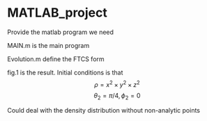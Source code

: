 # MATLAB_project
Provide the matlab program we need

MAIN.m is the main program

Evolution.m define the FTCS form

fig.1 is the result. Initial conditions is that
$$\rho=x^2\times y^2\times z^2$$
$$\theta_2 = \pi/4,\phi_2 = 0$$

Could deal with the density distribution without non-analytic points
